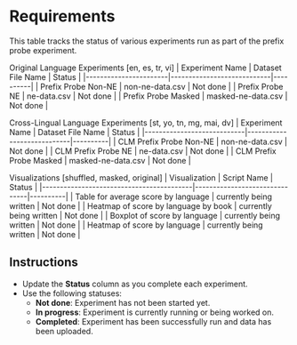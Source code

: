 # Requirements

This table tracks the status of various experiments run as part of the prefix probe experiment.

Original Language Experiments [en, es, tr, vi]
| Experiment Name       | Dataset File Name          | Status   |
|-----------------------|----------------------------|----------|
| Prefix Probe Non-NE   | non-ne-data.csv            | Not done |
| Prefix Probe NE       | ne-data.csv                | Not done |
| Prefix Probe Masked   | masked-ne-data.csv         | Not done |

Cross-Lingual Language Experiments [st, yo, tn, mg, mai, dv]
| Experiment Name            | Dataset File Name          | Status   |
|----------------------------|----------------------------|----------|
| CLM Prefix Probe Non-NE    | non-ne-data.csv            | Not done |
| CLM Prefix Probe NE        | ne-data.csv                | Not done |
| CLM Prefix Probe Masked    | masked-ne-data.csv         | Not done |

Visualizations [shuffled, masked, original]
| Visualization                            | Script Name                   | Status   |
|------------------------------------------|-------------------------------|----------|
|  Table for average score by language     | currently being written       | Not done |
|  Heatmap of score by language by book    | currently being written       | Not done |
|  Boxplot of score by language            | currently being written       | Not done |
|  Heatmap of score by language            | currently being written       | Not done |

## Instructions

- Update the **Status** column as you complete each experiment.
- Use the following statuses:
  - **Not done**: Experiment has not been started yet.
  - **In progress**: Experiment is currently running or being worked on.
  - **Completed**: Experiment has been successfully run and data has been uploaded.
